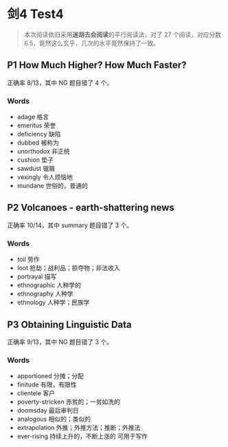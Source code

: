 # 剑4 Test4

> 本次阅读依旧采用**迷胡去会阅读**的平行阅读法，对了 27 个阅读，对应分数 6.5，竟然这么玄乎，几次的水平竟然保持了一致。
>

## P1 How Much Higher? How Much Faster?

正确率 8/13，其中 NG 题目错了 4 个。

### Words

- adage 格言
- emeritus 荣誉
- deficiency 缺陷
- dubbed 被称为
- unorthodox 非正统
- cushion 垫子
- sawdust 锯屑
- vexingly 令人烦恼地
- mundane 世俗的，普通的

## P2 Volcanoes - earth-shattering news

正确率 10/14，其中 summary 题目错了 3 个。

### Words

- toil 劳作
- loot 抢劫；战利品；掠夺物；非法收入
- portrayal 描写
- ethnographic 人种学的
- ethnography 人种学
- ethnology 人种学；民族学

## P3 Obtaining Linguistic Data

正确率 9/13，其中 NG 题目错了 3 个。

### Words

- apportioned 分摊；分配
- finitude 有限，有限性
- clientele 客户
- poverty-stricken 赤贫的；一贫如洗的
- doomsday 最后审判日
- analogous 相似的；类似的
- extrapolation 外推；外推方法；推断；外推法
- ever-rising 持续上升的，不断上涨的 可用于写作
